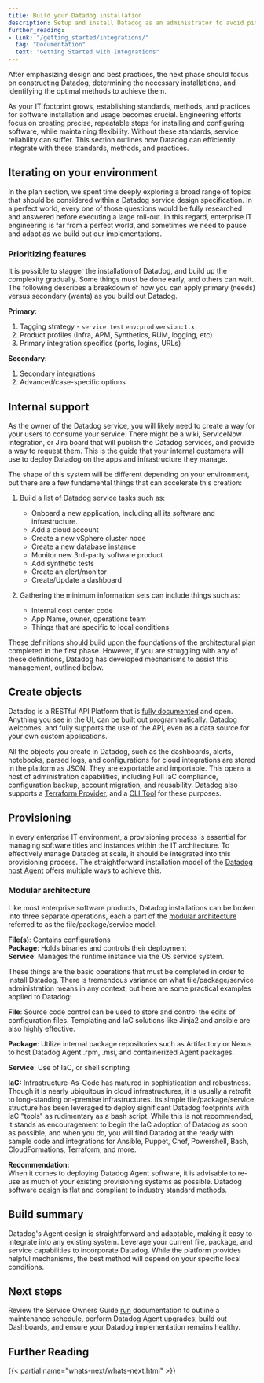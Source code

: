 ```yaml
---
title: Build your Datadog installation
description: Setup and install Datadog as an administrator to avoid pit-falls down the road
further_reading:
- link: "/getting_started/integrations/"
  tag: "Documentation"
  text: "Getting Started with Integrations"
---
```


After emphasizing design and best practices, the next phase should focus on constructing Datadog, determining the necessary installations, and identifying the optimal methods to achieve them.

As your IT footprint grows, establishing standards, methods, and practices for software installation and usage becomes crucial. Engineering efforts focus on creating precise, repeatable steps for installing and configuring software, while maintaining flexibility. Without these standards, service reliability can suffer. This section outlines how Datadog can efficiently integrate with these standards, methods, and practices.

## Iterating on your environment

In the plan section, we spent time deeply exploring a broad range of topics that should be considered within a Datadog service design specification. In a perfect world, every one of those questions would be fully researched and answered before executing a large roll-out. In this regard, enterprise IT engineering is far from a perfect world, and sometimes we need to pause and adapt as we build out our implementations.

### Prioritizing features
It is possible to stagger the installation of Datadog, and build up the complexity gradually. Some things must be done early, and others can wait. The following describes a breakdown of how you can apply primary (needs) versus secondary (wants) as you build out Datadog.  

**Primary**:
1. Tagging strategy - `service:test` `env:prod` `version:1.x` 
2. Product profiles (Infra, APM, Synthetics, RUM, logging, etc)
3. Primary integration specifics (ports, logins, URLs)

**Secondary**:
1. Secondary integrations
2. Advanced/case-specific options

## Internal support

As the owner of the Datadog service, you will likely need to create a way for your users to consume your service.  There might be a wiki, ServiceNow integration, or Jira board that will publish the Datadog services, and provide a way to request them. This is the guide that your internal customers will use to deploy Datadog on the apps and infrastructure they manage. 

The shape of this system will be different depending on your environment, but there are a few fundamental things that can accelerate this creation:
 
1. Build a list of Datadog service tasks such as:

    - Onboard a new application, including all its software and infrastructure. 
    - Add a cloud account
    - Create a new vSphere cluster node
    - Create a new database instance
    - Monitor new 3rd-party software product
    - Add synthetic tests
    - Create an alert/monitor
    - Create/Update a dashboard

2. Gathering the minimum information sets can include things such as:

    - Internal cost center code
    - App Name, owner, operations team
    - Things that are specific to local conditions 

These definitions should build upon the foundations of the architectural plan completed in the first phase. However, if you are struggling with any of these definitions, Datadog has developed mechanisms to assist this management, outlined below.

## Create objects

Datadog is a RESTful API Platform that is [fully documented][1] and open. Anything you see in the UI, can be built out programmatically. Datadog welcomes, and fully supports the use of the API, even as a data source for your own custom applications.  

All the objects you create in Datadog, such as the dashboards, alerts, notebooks, parsed logs, and configurations for cloud integrations are stored in the platform as JSON. They are exportable and importable. This opens a host of administration capabilities, including Full IaC compliance, configuration backup, account migration, and reusability. Datadog also supports a [Terraform Provider][2], and a [CLI Tool][3] for these purposes.

## Provisioning

In every enterprise IT environment, a provisioning process is essential for managing software titles and instances within the IT architecture. To effectively manage Datadog at scale, it should be integrated into this provisioning process. The straightforward installation model of the [Datadog host Agent][5] offers multiple ways to achieve this.   

### Modular architecture

Like most enterprise software products, Datadog installations can be broken into three separate operations, each a part of the [modular architecture][6] referred to as the file/package/service model.

**File(s)**: Contains configurations  
**Package**: Holds binaries and controls their deployment  
**Service**: Manages the runtime instance via the OS service system.  

These things are the basic operations that must be completed in order to install Datadog. There is tremendous variance on what file/package/service administration means in any context, but here are some practical examples applied to Datadog:

**File**: Source code control can be used to store and control the edits of configuration files.  Templating and IaC solutions like Jinja2 and ansible are also highly effective.  

**Package**: Utilize internal package repositories such as Artifactory or Nexus to host Datadog Agent .rpm, .msi, and containerized Agent packages.  

**Service**: Use of IaC, or shell scripting

**IaC:** Infrastructure-As-Code has matured in sophistication and robustness. Though it is nearly ubiquitous in cloud infrastructures, it is usually a retrofit to long-standing on-premise infrastructures. Its simple file/package/service structure has been leveraged to deploy significant Datadog footprints with IaC "tools" as rudimentary as a bash script. While this is not recommended, it stands as encouragement to begin the IaC adoption of Datadog as soon as possible, and when you do, you will find Datadog at the ready with sample code and integrations for Ansible, Puppet, Chef, Powershell, Bash, CloudFormations, Terraform, and more.  

**Recommendation:**   
When it comes to deploying Datadog Agent software, it is advisable to re-use as much of your existing provisioning systems as possible. Datadog software design is flat and compliant to industry standard methods.  

## Build summary

Datadog's Agent design is straightforward and adaptable, making it easy to integrate into any existing system. Leverage your current file, package, and service capabilities to incorporate Datadog. While the platform provides helpful mechanisms, the best method will depend on your specific local conditions.  

## Next steps

Review the Service Owners Guide [run][4] documentation to outline a maintenance schedule, perform Datadog Agent upgrades, build out Dashboards, and ensure your Datadog implementation remains healthy.

## Further Reading

{{< partial name="whats-next/whats-next.html" >}}

[1]: https://docs.datadoghq.com/api/latest/
[2]: https://registry.terraform.io/providers/DataDog/datadog/latest/docs
[3]: https://github.com/DataDog/datadog-sync-cli
[4]: /administrators_guide/run
[5]: /agent/basic_agent_usage/
[6]: /agent/architecture/
